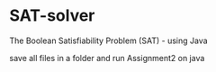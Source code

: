 # SAT-solver
The Boolean Satisfiability Problem (SAT) - using Java

save all files in a folder and run Assignment2 on java
